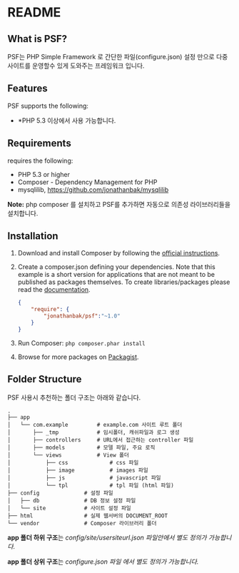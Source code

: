 README
======

What is PSF?
------------

PSF는 PHP Simple Framework 로 간단한 파일(configure.json) 설정 만으로 다중 사이트를 운영할수 있게 도와주는 프레임워크 입니다.


Features
--------

PSF supports the following:

* *PHP 5.3 이상에서 사용 가능합니다.  

Requirements
------------

requires the following:

* PHP 5.3 or higher
* Composer - Dependency Management for PHP
* mysqlilib, https://github.com/jonathanbak/mysqlilib

**Note:**
php composer 를 설치하고 PSF를 추가하면 자동으로 의존성 라이브러리들을 설치합니다.

Installation
------------

1. Download and install Composer by following the [official instructions](https://getcomposer.org/download/).
2. Create a composer.json defining your dependencies. Note that this example is
a short version for applications that are not meant to be published as packages
themselves. To create libraries/packages please read the
[documentation](https://getcomposer.org/doc/02-libraries.md).

    ``` json
    {
        "require": {
            "jonathanbak/psf":"~1.0"
        }
    }
    ```

3. Run Composer: `php composer.phar install`
4. Browse for more packages on [Packagist](https://packagist.org).


Folder Structure
-------------------

PSF 사용시 추천하는 폴더 구조는 아래와 같습니다. 

    .
    ├── app
    │   └── com.example         # example.com 사이트 루트 폴더
    │       ├── _tmp            # 임시폴더, 캐쉬파일과 로그 생성
    │       ├── controllers     # URL에서 접근하는 controller 파일
    │       ├── models          # 모델 파일, 주요 로직
    │       └── views           # View 폴더
    │           ├── css             # css 파일
    │           ├── image           # images 파일
    │           ├── js              # javascript 파일
    │           └── tpl             # tpl 파일 (html 파일)
    ├── config              # 설정 파일
    │   ├── db              # DB 정보 설정 파일
    │   └── site            # 사이트 설정 파일
    ├── html                # 실제 웹서버의 DOCUMENT_ROOT
    └── vendor              # Composer 라이브러리 폴더
    
**app 폴더 하위 구조**는 *config/site/usersiteurl.json 파일안에서 별도 정의가 가능합니다.*

**app 폴더 상위 구조**는 *configure.json 파일 에서 별도 정의가 가능합니다.*